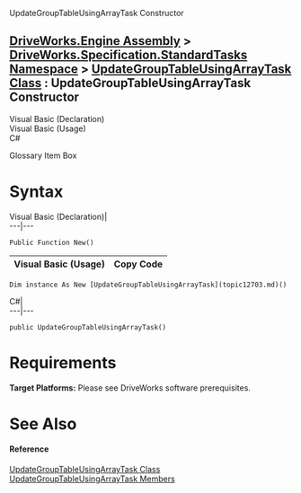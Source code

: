 UpdateGroupTableUsingArrayTask Constructor   
  
[DriveWorks.Engine Assembly](topic2156.md) > [DriveWorks.Specification.StandardTasks Namespace](topic11896.md) > [UpdateGroupTableUsingArrayTask Class](topic12703.md) : UpdateGroupTableUsingArrayTask Constructor  
---  
  
Visual Basic (Declaration)    
Visual Basic (Usage)    
C# 

Glossary Item Box

# Syntax

Visual Basic (Declaration)|   
---|---  
      
    
    Public Function New()  
  
Visual Basic (Usage)| Copy Code  
---|---  
      
    
    Dim instance As New [UpdateGroupTableUsingArrayTask](topic12703.md)()  
  
C#|   
---|---  
      
    
    public UpdateGroupTableUsingArrayTask()  
  
# Requirements

**Target Platforms:** Please see DriveWorks software prerequisites.

# See Also

#### Reference

[UpdateGroupTableUsingArrayTask Class](topic12703.md)   
[UpdateGroupTableUsingArrayTask Members](topic12704.md)


